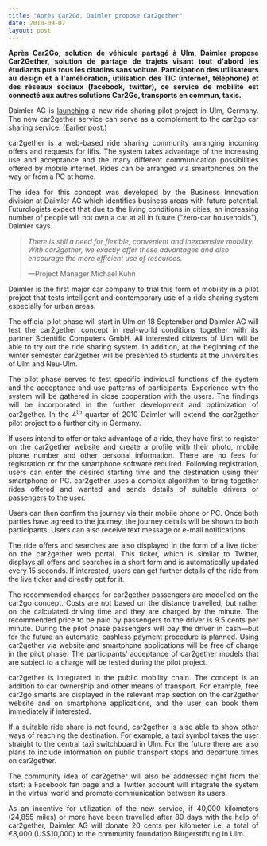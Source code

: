 ```yaml
---
title: "Après Car2Go, Daimler propose Car2gether"
date: 2010-09-07
layout: post
---
```


<p style="text-align: justify"><strong>Après Car2Go, solution de véhicule partagé à Ulm, Daimler propose Car2Gether, solution de partage de trajets visant tout d'abord les étudiants puis tous les citadins sans voiture. Participation des utilisateurs au design et à l'amélioration, utilisation des TIC (internet, téléphone) et des réseaux sociaux (facebook, twitter), ce service de mobilité est connecté aux autres solutions Car2Go, transports en commun, taxis.</strong></p> <p style="text-align: justify">Daimler AG is <a href="http://media.daimler.com/dcmedia/0-921-656548-1-1327618-1-0-0-0-0-1-12761-612873-0-1-0-0-0-0-0.html?TS=1283787027514">launching</a> a new ride sharing pilot project in Ulm, Germany. The new car2gether service can serve as a complement to the car2go car sharing service. (<a href="http://www.greencarcongress.com/2009/03/daimler-extending-car2go-carsharing-program-to-austin-texas-ramping-up-in-germany.html">Earlier post</a>.)</p> <p style="text-align: justify">car2gether is a web-based ride sharing community arranging incoming offers and requests for lifts. The system takes advantage of the increasing use and acceptance and the many different communication possibilities offered by mobile internet. Rides can be arranged via smartphones on the way or from a PC at home.</p> <p style="text-align: justify"> </p>  <!--more-->    <p style="text-align: justify">The idea for this concept was developed by the Business Innovation division at Daimler AG which identifies business areas with future potential. Futurologists expect that due to the living conditions in cities, an increasing number of people will not own a car at all in future (“zero-car households”), Daimler says.</p> <blockquote> <p><em>There is still a need for flexible, convenient and inexpensive mobility. With car2gether, we exactly offer these advantages and also encourage the more efficient use of resources.</em></p> <div>—Project Manager Michael Kuhn</div> </blockquote> <p style="text-align: justify">Daimler is the first major car company to trial this form of mobility in a pilot project that tests intelligent and contemporary use of a ride sharing system especially for urban areas.</p> <p style="text-align: justify">The official pilot phase will start in Ulm on 18 September and Daimler AG will test the car2gether concept in real-world conditions together with its partner Scientific Computers GmbH. All interested citizens of Ulm will be able to try out the ride sharing system. In addition, at the beginning of the winter semester car2gether will be presented to students at the universities of Ulm and Neu-Ulm.</p> <p style="text-align: justify">The pilot phase serves to test specific individual functions of the system and the acceptance and use patterns of participants. Experience with the system will be gathered in close cooperation with the users. The findings will be incorporated in the further development and optimization of car2gether. In the 4<sup>th</sup> quarter of 2010 Daimler will extend the car2gether pilot project to a further city in Germany.</p> <p style="text-align: justify">If users intend to offer or take advantage of a ride, they have first to register on the car2gether website and create a profile with their photo, mobile phone number and other personal information. There are no fees for registration or for the smartphone software required. Following registration, users can enter the desired starting time and the destination using their smartphone or PC. car2gether uses a complex algorithm to bring together rides offered and wanted and sends details of suitable drivers or passengers to the user.</p> <p style="text-align: justify">Users can then confirm the journey via their mobile phone or PC. Once both parties have agreed to the journey, the journey details will be shown to both participants. Users can also receive text message or e-mail notifications.</p> <p style="text-align: justify">The ride offers and searches are also displayed in the form of a live ticker on the car2gether web portal. This ticker, which is similar to Twitter, displays all offers and searches in a short form and is automatically updated every 15 seconds. If interested, users can get further details of the ride from the live ticker and directly opt for it.</p> <p style="text-align: justify">The recommended charges for car2gether passengers are modelled on the car2go concept. Costs are not based on the distance travelled, but rather on the calculated driving time and they are charged by the minute. The recommended price to be paid by passengers to the driver is 9.5 cents per minute. During the pilot phase passengers will pay the driver in cash—but for the future an automatic, cashless payment procedure is planned. Using car2gether via website and smartphone applications will be free of charge in the pilot phase. The participants’ acceptance of car2gether models that are subject to a charge will be tested during the pilot project.</p> <p style="text-align: justify">car2gether is integrated in the public mobility chain. The concept is an addition to car ownership and other means of transport. For example, free car2go smarts are displayed in the relevant map section on the car2gether website and on smartphone applications, and the user can book them immediately if interested.</p> <p style="text-align: justify">If a suitable ride share is not found, car2gether is also able to show other ways of reaching the destination. For example, a taxi symbol takes the user straight to the central taxi switchboard in Ulm. For the future there are also plans to include information on public transport stops and departure times on car2gether.</p> <p style="text-align: justify">The community idea of car2gether will also be addressed right from the start: a Facebook fan page and a Twitter account will integrate the system in the virtual world and promote communication between its users.</p> <p style="text-align: justify">As an incentive for utilization of the new service, if 40,000 kilometers (24,855 miles) or more have been travelled after 80 days with the help of car2gether, Daimler AG will donate 20 cents per kilometer i.e. a total of €8,000 (US$10,000) to the community foundation Bürgerstiftung in Ulm.</p>